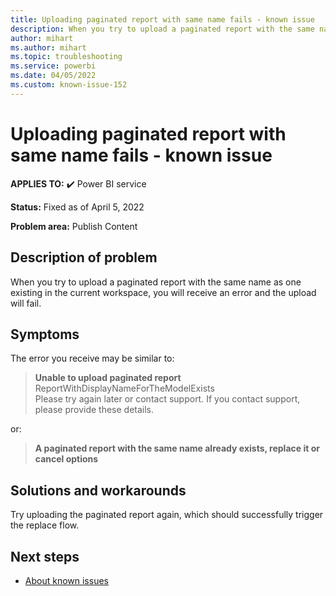 ```yaml
---
title: Uploading paginated report with same name fails - known issue
description: When you try to upload a paginated report with the same name as one existing in the current workspace, you will receive an error and the upload will fail.
author: mihart
ms.author: mihart
ms.topic: troubleshooting  
ms.service: powerbi
ms.date: 04/05/2022
ms.custom: known-issue-152
---
```


# Uploading paginated report with same name fails - known issue

**APPLIES TO:** ✔️ Power BI service

**Status:** Fixed as of April 5, 2022

**Problem area:** Publish Content

## Description of problem

When you try to upload a paginated report with the same name as one existing in the current workspace, you will receive an error and the upload will fail.

## Symptoms

The error you receive may be similar to: </br>
> **Unable to upload paginated report** </br>
> ReportWithDisplayNameForTheModelExists </br>
> Please try again later or contact support. If you contact support, please provide these details. </br>

or: </br>
> **A paginated report with the same name already exists, replace it or cancel options** </br>

## Solutions and workarounds

Try uploading the paginated report again, which should successfully trigger the replace flow.

## Next steps

- [About known issues](../../power-bi-known-issues.md)
